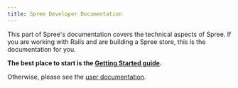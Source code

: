 ```yaml
---
title: Spree Developer Documentation
---
```


This part of Spree's documentation covers the technical aspects of Spree. If you are working with Rails and are building a Spree store, this is the documentation for you.

**The best place to start is the [Getting Started guide](/developer/tutorials/getting_started_tutorial.html).**

Otherwise, please see the [user documentation](/user/index.html).

